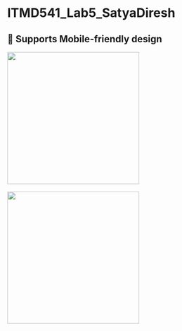 # ITMD541_Lab5_SatyaDiresh

## 📱 Supports Mobile-friendly design

<img src="https://github.com/user-attachments/assets/de2b12d4-0cbc-4006-b2df-f55064644aca" width="300" />

<br/>
<br/>

<img src="https://github.com/user-attachments/assets/601e6a5a-9821-4c09-a2ab-f95ae4acaa82" width="300" />
